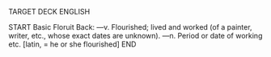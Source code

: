 TARGET DECK
ENGLISH

START
Basic
Floruit
Back: —v. Flourished; lived and worked (of a painter, writer, etc., whose exact dates are unknown). —n. Period or date of working etc. [latin, = he or she flourished]
END
